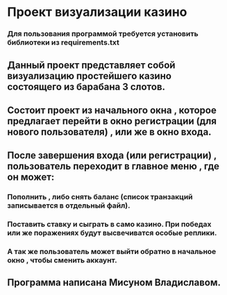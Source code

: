 # Проект визуализации казино
### Для пользования программой требуется установить библиотеки из requirements.txt
## Данный проект представляет собой визуализацию простейшего казино состоящего из барабана 3 слотов.
## Состоит проект из начального окна , которое предлагает перейти в окно регистрации (для нового пользователя) , или же в окно входа.
## После завершения входа (или регистрации) , пользователь переходит в главное меню , где он может:
### Пополнить , либо снять баланс (список транзакций записывается в отдельный файл).
### Поставить ставку и сыграть в само казино. При победах или же поражениях будут высвечиватся особые реплики.
### А так же пользователь может выйти обратно в начальное окно , чтобы сменить аккаунт.
## Программа написана Мисуном Владиславом.